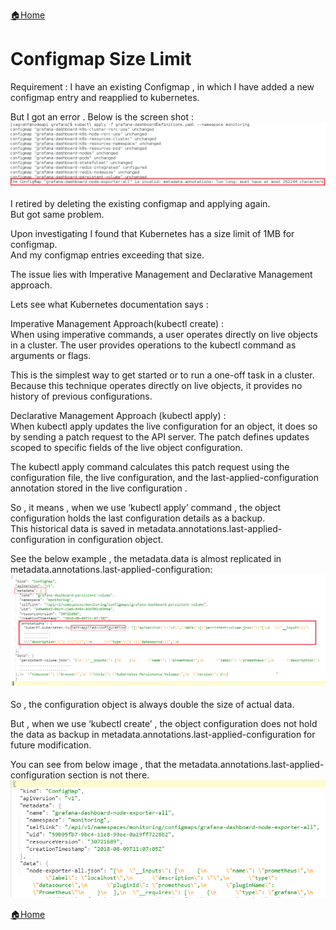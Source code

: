 [:house:Home](https://github.com/debbiswal/Articles)

# Configmap Size Limit
Requirement : I have an existing Configmap , in which I have added a new configmap entry and reapplied to kubernetes.  

But I got an error . Below is the screen shot :  
![](images/error.png)  

I retired by  deleting the existing configmap and applying again.   
But got same problem.  

Upon investigating I found that Kubernetes has a size limit of 1MB for configmap.  
And my configmap entries exceeding that size.  

The issue lies with Imperative Management and Declarative Management approach.  

Lets see what Kubernetes documentation says :  

Imperative Management Approach(kubectl create) :  
When using imperative commands, a user operates directly on live objects in a cluster. The user provides operations to the kubectl command as arguments or flags.  

This is the simplest way to get started or to run a one-off task in a cluster. Because this technique operates directly on live objects, it provides no history of previous configurations.  

Declarative Management Approach (kubectl apply) :  
When kubectl apply updates the live configuration for an object, it does so by sending a patch request to the API server. 
The patch defines updates scoped to specific fields of the live object configuration.   

The kubectl apply command calculates this patch request using the configuration file, the live configuration, and the last-applied-configuration annotation stored in the live configuration .  


So , it means , when we use ‘kubectl apply’ command , the object configuration holds the last configuration details as a backup.  
This historical data is saved in metadata.annotations.last-applied-configuration in configuration object.  

See the below example , the metadata.data is almost replicated in metadata.annotations.last-applied-configuration:  
![metadata](images/metadata.png)  

So , the configuration object is always double the size of actual data.  

But , when we use ‘kubectl create’ , the object configuration does not hold the data as backup in  metadata.annotations.last-applied-configuration  for future modification.  

You can see from below image , that the metadata.annotations.last-applied-configuration section is not there.  
![metadata](images/configmap.png)    


[:house:Home](https://github.com/debbiswal/Articles)
